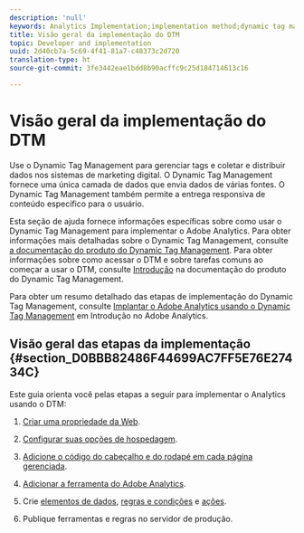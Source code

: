 ```yaml
---
description: 'null'
keywords: Analytics Implementation;implementation method;dynamic tag management;dtm
title: Visão geral da implementação do DTM
topic: Developer and implementation
uuid: 2d40cb7a-5c69-4f41-81a7-c48373c2d720
translation-type: ht
source-git-commit: 3fe3442eae1bdd8b90acffc9c25d184714613c16

---
```



# Visão geral da implementação do DTM

Use o Dynamic Tag Management para gerenciar tags e coletar e distribuir dados nos sistemas de marketing digital. O Dynamic Tag Management fornece uma única camada de dados que envia dados de várias fontes. O Dynamic Tag Management também permite a entrega responsiva de conteúdo específico para o usuário.

Esta seção de ajuda fornece informações específicas sobre como usar o Dynamic Tag Management para implementar o Adobe Analytics. Para obter informações mais detalhadas sobre o Dynamic Tag Management, consulte [a documentação do produto do Dynamic Tag Management](https://docs.adobe.com/content/help/pt-BR/dtm/using/dtm-home.html). Para obter informações sobre como acessar o DTM e sobre tarefas comuns ao começar a usar o DTM, consulte [Introdução](https://docs.adobe.com/content/help/pt-BR/dtm/using/getting-started/get-started.html) na documentação do produto do Dynamic Tag Management.

Para obter um resumo detalhado das etapas de implementação do Dynamic Tag Management, consulte [Implantar o Adobe Analytics usando o Dynamic Tag Management](https://docs.adobe.com/content/help/pt-BR/analytics/implementation/other/dtm/dtm-implementation-overview.html) em Introdução no Adobe Analytics.

## Visão geral das etapas da implementação {#section_D0BBB82486F44699AC7FF5E76E27434C}

Este guia orienta você pelas etapas a seguir para implementar o Analytics usando o DTM:

1. [Criar uma propriedade da Web](/help/implement/other/dtm/t-create-web-property.md).
1. [Configurar suas opções de hospedagem](/help/implement/other/dtm/t-configure-hosting.md).
1. [Adicione o código do cabeçalho e do rodapé em cada página gerenciada](/help/implement/other/dtm/c-headers-footers/t-header-footer-code.md).
1. [Adicionar a ferramenta do Adobe Analytics](/help/implement/other/dtm/c-aa-tool/analytics-dtm.md).
1. Crie [elementos de dados](/help/implement/other/dtm/t-data-element.md), [regras e condições](/help/implement/other/dtm/c-rules/t-rules-create.md) e [ações](/help/implement/other/dtm/c-rules/t-rules-actions.md).

1. Publique ferramentas e regras no servidor de produção.

